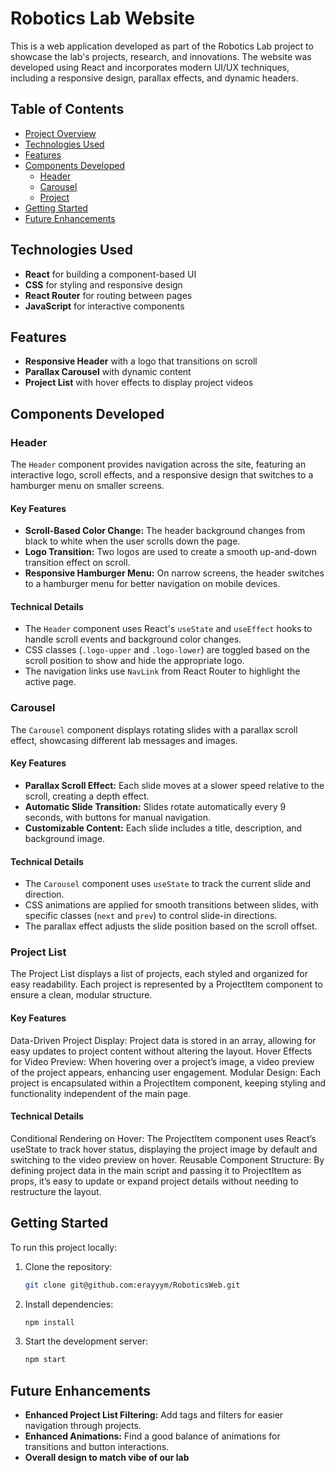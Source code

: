 # Robotics Lab Website

This is a web application developed as part of the Robotics Lab project to showcase the lab's projects, research, and innovations. The website was developed using React and incorporates modern UI/UX techniques, including a responsive design, parallax effects, and dynamic headers.

## Table of Contents
- [Project Overview](#project-overview)
- [Technologies Used](#technologies-used)
- [Features](#features)
- [Components Developed](#components-developed)
  - [Header](#header)
  - [Carousel](#carousel)
  - [Project](#Project-List)
- [Getting Started](#getting-started)
- [Future Enhancements](#future-enhancements)

## Technologies Used
- **React** for building a component-based UI
- **CSS** for styling and responsive design
- **React Router** for routing between pages
- **JavaScript** for interactive components

## Features
- **Responsive Header** with a logo that transitions on scroll
- **Parallax Carousel** with dynamic content
- **Project List** with hover effects to display project videos

## Components Developed

### Header

The `Header` component provides navigation across the site, featuring an interactive logo, scroll effects, and a responsive design that switches to a hamburger menu on smaller screens.

#### Key Features
- **Scroll-Based Color Change:** The header background changes from black to white when the user scrolls down the page.
- **Logo Transition:** Two logos are used to create a smooth up-and-down transition effect on scroll.
- **Responsive Hamburger Menu:** On narrow screens, the header switches to a hamburger menu for better navigation on mobile devices.
  
#### Technical Details
- The `Header` component uses React's `useState` and `useEffect` hooks to handle scroll events and background color changes.
- CSS classes (`.logo-upper` and `.logo-lower`) are toggled based on the scroll position to show and hide the appropriate logo.
- The navigation links use `NavLink` from React Router to highlight the active page.

### Carousel

The `Carousel` component displays rotating slides with a parallax scroll effect, showcasing different lab messages and images.

#### Key Features
- **Parallax Scroll Effect:** Each slide moves at a slower speed relative to the scroll, creating a depth effect.
- **Automatic Slide Transition:** Slides rotate automatically every 9 seconds, with buttons for manual navigation.
- **Customizable Content:** Each slide includes a title, description, and background image.

#### Technical Details
- The `Carousel` component uses `useState` to track the current slide and direction.
- CSS animations are applied for smooth transitions between slides, with specific classes (`next` and `prev`) to control slide-in directions.
- The parallax effect adjusts the slide position based on the scroll offset.

### Project List
The Project List displays a list of projects, each styled and organized for easy readability. Each project is represented by a ProjectItem component to ensure a clean, modular structure.

#### Key Features
Data-Driven Project Display: Project data is stored in an array, allowing for easy updates to project content without altering the layout.
Hover Effects for Video Preview: When hovering over a project’s image, a video preview of the project appears, enhancing user engagement.
Modular Design: Each project is encapsulated within a ProjectItem component, keeping styling and functionality independent of the main page.
#### Technical Details
Conditional Rendering on Hover: The ProjectItem component uses React’s useState to track hover status, displaying the project image by default and switching to the video preview on hover.
Reusable Component Structure: By defining project data in the main script and passing it to ProjectItem as props, it’s easy to update or expand project details without needing to restructure the layout.


## Getting Started

To run this project locally:
1. Clone the repository:
   ```bash
   git clone git@github.com:erayyym/RoboticsWeb.git
   ```
2. Install dependencies:
   ```bash
   npm install
   ```
3. Start the development server:
   ```bash
   npm start
   ```

## Future Enhancements
- **Enhanced Project List Filtering:** Add tags and filters for easier navigation through projects.
- **Enhanced Animations:** Find a good balance of animations for transitions and button interactions.
- **Overall design to match vibe of our lab** 


